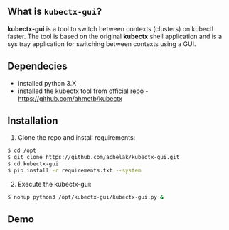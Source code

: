 ## What is `kubectx-gui`?
**kubectx-gui** is a tool to switch between contexts (clusters) on kubectl faster. 
The tool is based on the original **kubectx** shell application and is a sys tray application for switching between contexts using a GUI.
## Dependecies
- installed python 3.X
- installed the kubectx tool from official repo - https://github.com/ahmetb/kubectx

## Installation
1. Clone the repo and install requirements:
```sh
$ cd /opt
$ git clone https://github.com/achelak/kubectx-gui.git
$ cd kubectx-gui
$ pip install -r requirements.txt --system
```
2. Execute the kubectx-gui:
```sh
$ nohup python3 /opt/kubectx-gui/kubectx-gui.py &
```
## Demo


